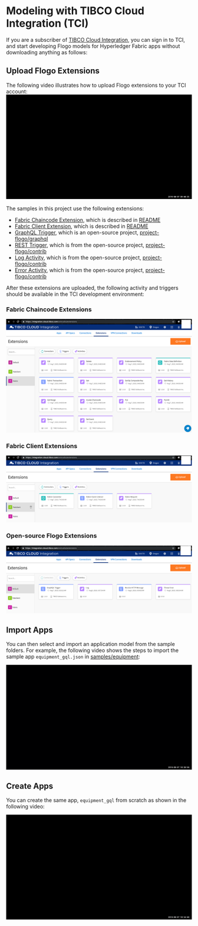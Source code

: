 # Modeling with TIBCO Cloud Integration (TCI)

If you are a subscriber of [TIBCO Cloud Integration](https://cloud.tibco.com/), you can sign in to TCI, and start developing Flogo models for Hyperledger Fabric apps without downloading anything as follows:

## Upload Flogo Extensions

The following video illustrates how to upload Flogo extensions to your TCI account:
![Upload Extension](upload-extension.gif)

The samples in this project use the following extensions:
- [Fabric Chaincode Extension](../fabricExtension.zip), which is described in [README](../fabric/README.md)
- [Fabric Client Extension](../fabclientExtension.zip), which is described in [README](../fabclient/README.md)
- [GraphQL Trigger](./trigger-graphql.zip), which is an open-source project, [project-flogo/graphql](https://github.com/project-flogo/graphql)
- [REST Trigger](./trigger-rest.zip), which is from the open-source project, [project-flogo/contrib](https://github.com/project-flogo/contrib)
- [Log Activity](./activity-log.zip), which is from the open-source project, [project-flogo/contrib](https://github.com/project-flogo/contrib)
- [Error Activity](./activity-error.zip), which is from the open-source project, [project-flogo/contrib](https://github.com/project-flogo/contrib)

After these extensions are uploaded, the following activity and triggers should be available in the TCI development environment:

### Fabric Chaincode Extensions
![Fabric Chaincode Extensions](chaincode-ext.png)

### Fabric Client Extensions
![Fabric Client Extensions](fabclient-ext.png)

### Open-source Flogo Extensions
![OSS Flogo Extensions](oss-flogo-ext.png)

## Import Apps
You can then select and import an application model from the sample folders.  For example, the following video shows the steps to import the sample app `equipment_gql.json` in [samples/equipment](../samples/equipment):

![Import App](import-app.gif)

## Create Apps
You can create the same app, `equipment_gql` from scratch as shown in the following video:

![Create App](build-gql-client.gif)
